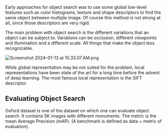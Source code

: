 Early approaches for object search was to use some global low-level features such as color histograms, texture and shape descriptors to find the same object between multiple image. Of course this method is not strong at all, since those descriptors are very rigid.

The main problem with object search is the different variations that an object can be subject to. Variations can be occlusion, different viewpoints and illumination and a different scale. All things that make the object less recognizable.

![Screenshot 2024-01-13 at 10.33.07 AM.png](Screenshot_2024-01-13_at_10.33.07_AM.png)

While global representation may be not suited for the problem, local representations have been state of the art for a long time before the advent of deep learning. The most famous local representation is the SIFT descriptor.
## Evaluating Object Search

Oxford dataset is one of the dataset on which one can evaluate object search. It contains 5K images with different monuments. The metric is the mean Average Precision (mAP). (A benchmark is defined as data + metric of evaluation).
